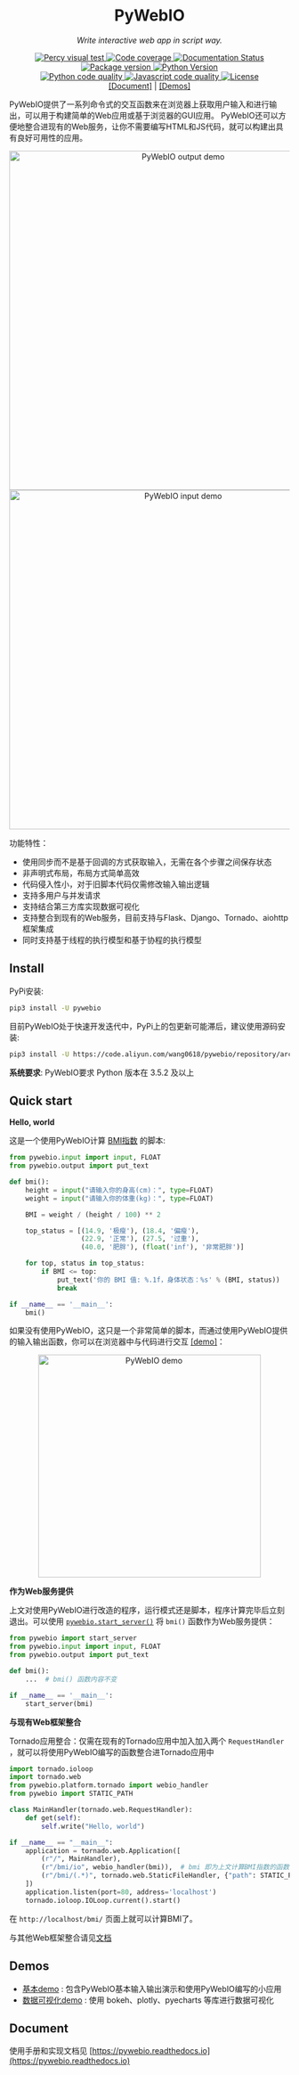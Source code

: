 <h1 align="center">PyWebIO</h1>
<p align="center">
    <em>Write interactive web app in script way.</em>
</p>
<p align="center">
    <a href="https://percy.io/pywebio/pywebio">
        <img src="https://percy.io/static/images/percy-badge.svg" alt="Percy visual test">
    </a>
    <a href="https://codecov.io/gh/wang0618/PyWebIO">
        <img src="https://codecov.io/gh/wang0618/PyWebIO/branch/dev/graph/badge.svg" alt="Code coverage"/>
    </a>
    <a href="https://pywebio.readthedocs.io/zh_CN/latest/?badge=latest">
        <img src="https://readthedocs.org/projects/pywebio/badge/?version=latest" alt="Documentation Status">
    </a>
    <a href="https://pypi.org/project/PyWebIO/">
        <img src="https://img.shields.io/pypi/v/pywebio?colorB=brightgreen" alt="Package version">
    </a>
    <a href="https://pypi.org/project/PyWebIO/">
        <img src="https://img.shields.io/pypi/pyversions/PyWebIO.svg?colorB=brightgreen" alt="Python Version">
    </a>
    <br/>
    <a href="https://lgtm.com/projects/g/wang0618/PyWebIO/context:python">
        <img src="https://img.shields.io/lgtm/grade/python/github/wang0618/PyWebIO.svg?colorB=brightgreen" alt="Python code quality">
    </a>
    <a href="https://lgtm.com/projects/g/wang0618/PyWebIO/context:javascript">
        <img src="https://img.shields.io/lgtm/grade/javascript/github/wang0618/PyWebIO.svg?colorB=brightgreen" alt="Javascript code quality">
    </a>
    <a href="https://github.com/wang0618/PyWebIO/blob/master/LICENSE">
        <img src="https://img.shields.io/github/license/wang0618/PyWebIO.svg" alt="License">
    </a>
    <br/>
    <a href="https://pywebio.readthedocs.io">[Document]</a> | <a href="http://pywebio-demos.wangweimin.site/">[Demos]</a>
</p>

PyWebIO提供了一系列命令式的交互函数来在浏览器上获取用户输入和进行输出，可以用于构建简单的Web应用或基于浏览器的GUI应用。
PyWebIO还可以方便地整合进现有的Web服务，让你不需要编写HTML和JS代码，就可以构建出具有良好可用性的应用。

<p align="center">
    <img src="https://raw.githubusercontent.com/wang0618/PyWebIO/dev/docs/assets/output_demo.gif" alt="PyWebIO output demo" width='609px'/>
    <img src="https://raw.githubusercontent.com/wang0618/PyWebIO/dev/docs/assets/input_demo.gif" alt="PyWebIO input demo" width='609px'/>
</p>


功能特性：

- 使用同步而不是基于回调的方式获取输入，无需在各个步骤之间保存状态
- 非声明式布局，布局方式简单高效
- 代码侵入性小，对于旧脚本代码仅需修改输入输出逻辑
- 支持多用户与并发请求
- 支持结合第三方库实现数据可视化
- 支持整合到现有的Web服务，目前支持与Flask、Django、Tornado、aiohttp框架集成
- 同时支持基于线程的执行模型和基于协程的执行模型

## Install

PyPi安装:

```bash
pip3 install -U pywebio
```

目前PyWebIO处于快速开发迭代中，PyPi上的包更新可能滞后，建议使用源码安装:

```bash
pip3 install -U https://code.aliyun.com/wang0618/pywebio/repository/archive.zip
```

**系统要求**: PyWebIO要求 Python 版本在 3.5.2 及以上

## Quick start

**Hello, world**

这是一个使用PyWebIO计算 [BMI指数](https://en.wikipedia.org/wiki/Body_mass_index>) 的脚本:

```python
from pywebio.input import input, FLOAT
from pywebio.output import put_text

def bmi():
    height = input("请输入你的身高(cm)：", type=FLOAT)
    weight = input("请输入你的体重(kg)：", type=FLOAT)

    BMI = weight / (height / 100) ** 2

    top_status = [(14.9, '极瘦'), (18.4, '偏瘦'),
                  (22.9, '正常'), (27.5, '过重'),
                  (40.0, '肥胖'), (float('inf'), '非常肥胖')]

    for top, status in top_status:
        if BMI <= top:
            put_text('你的 BMI 值: %.1f，身体状态：%s' % (BMI, status))
            break

if __name__ == '__main__':
    bmi()
```


如果没有使用PyWebIO，这只是一个非常简单的脚本，而通过使用PyWebIO提供的输入输出函数，你可以在浏览器中与代码进行交互 [[demo]](http://pywebio-demos.wangweimin.site/?pywebio_api=bmi)：

<p align="center">
    <a href="http://pywebio-demos.wangweimin.site/?pywebio_api=bmi">
        <img src="https://raw.githubusercontent.com/wang0618/PyWebIO/dev/docs/assets/demo.gif" alt="PyWebIO demo" width="400px"/>
    </a>
</p>

**作为Web服务提供**

上文对使用PyWebIO进行改造的程序，运行模式还是脚本，程序计算完毕后立刻退出。可以使用 [`pywebio.start_server()`](https://pywebio.readthedocs.io/zh_CN/latest/platform.html#pywebio.platform.start_server) 将 `bmi()` 函数作为Web服务提供：

```python
from pywebio import start_server
from pywebio.input import input, FLOAT
from pywebio.output import put_text

def bmi():
    ...  # bmi() 函数内容不变

if __name__ == '__main__':
    start_server(bmi)
```

**与现有Web框架整合**

Tornado应用整合：仅需在现有的Tornado应用中加入加入两个 `RequestHandler` ，就可以将使用PyWebIO编写的函数整合进Tornado应用中

```python
import tornado.ioloop
import tornado.web
from pywebio.platform.tornado import webio_handler
from pywebio import STATIC_PATH

class MainHandler(tornado.web.RequestHandler):
    def get(self):
        self.write("Hello, world")

if __name__ == "__main__":
    application = tornado.web.Application([
        (r"/", MainHandler),
        (r"/bmi/io", webio_handler(bmi)),  # bmi 即为上文计算BMI指数的函数
        (r"/bmi/(.*)", tornado.web.StaticFileHandler, {"path": STATIC_PATH, 'default_filename': 'index.html'})
    ])
    application.listen(port=80, address='localhost')
    tornado.ioloop.IOLoop.current().start()
```

在 `http://localhost/bmi/` 页面上就可以计算BMI了。

与其他Web框架整合请见[文档](https://pywebio.readthedocs.io/zh_CN/latest/guide.html#web)

## Demos

 - [基本demo](http://pywebio-demos.wangweimin.site/) : 包含PyWebIO基本输入输出演示和使用PyWebIO编写的小应用
 - [数据可视化demo](http://pywebio-charts.wangweimin.site/) : 使用 bokeh、plotly、pyecharts 等库进行数据可视化

## Document

使用手册和实现文档见 [https://pywebio.readthedocs.io](https://pywebio.readthedocs.io)

